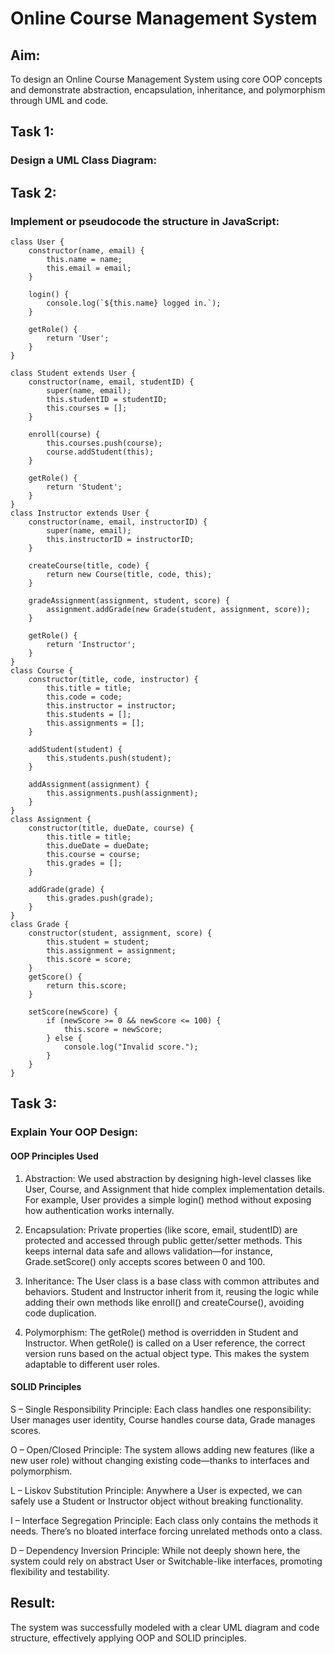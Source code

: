 # Online Course Management System
## Aim:
To design an Online Course Management System using core OOP concepts and demonstrate abstraction, encapsulation, inheritance, and polymorphism through UML and code.
## Task 1:
### Design a UML Class Diagram:
## Task 2:
### Implement or pseudocode the structure in JavaScript:
```
class User {
    constructor(name, email) {
        this.name = name;
        this.email = email;
    }

    login() {
        console.log(`${this.name} logged in.`);
    }

    getRole() {
        return 'User';
    }
}

class Student extends User {
    constructor(name, email, studentID) {
        super(name, email);
        this.studentID = studentID;
        this.courses = [];
    }

    enroll(course) {
        this.courses.push(course);
        course.addStudent(this);
    }

    getRole() {
        return 'Student';
    }
}
class Instructor extends User {
    constructor(name, email, instructorID) {
        super(name, email);
        this.instructorID = instructorID;
    }

    createCourse(title, code) {
        return new Course(title, code, this);
    }

    gradeAssignment(assignment, student, score) {
        assignment.addGrade(new Grade(student, assignment, score));
    }

    getRole() {
        return 'Instructor';
    }
}
class Course {
    constructor(title, code, instructor) {
        this.title = title;
        this.code = code;
        this.instructor = instructor;
        this.students = [];
        this.assignments = [];
    }

    addStudent(student) {
        this.students.push(student);
    }

    addAssignment(assignment) {
        this.assignments.push(assignment);
    }
}
class Assignment {
    constructor(title, dueDate, course) {
        this.title = title;
        this.dueDate = dueDate;
        this.course = course;
        this.grades = [];
    }

    addGrade(grade) {
        this.grades.push(grade);
    }
}
class Grade {
    constructor(student, assignment, score) {
        this.student = student;
        this.assignment = assignment;
        this.score = score;
    }
    getScore() {
        return this.score;
    }

    setScore(newScore) {
        if (newScore >= 0 && newScore <= 100) {
            this.score = newScore;
        } else {
            console.log("Invalid score.");
        }
    }
}
```
## Task 3:
### Explain Your OOP Design:
#### OOP Principles Used
1. Abstraction:
We used abstraction by designing high-level classes like User, Course, and Assignment that hide complex implementation details. For example, User provides a simple login() method without exposing how authentication works internally.

2. Encapsulation:
Private properties (like score, email, studentID) are protected and accessed through public getter/setter methods. This keeps internal data safe and allows validation—for instance, Grade.setScore() only accepts scores between 0 and 100.

3. Inheritance:
The User class is a base class with common attributes and behaviors. Student and Instructor inherit from it, reusing the logic while adding their own methods like enroll() and createCourse(), avoiding code duplication.

4. Polymorphism:
The getRole() method is overridden in Student and Instructor. When getRole() is called on a User reference, the correct version runs based on the actual object type. This makes the system adaptable to different user roles.

#### SOLID Principles 
S – Single Responsibility Principle:
Each class handles one responsibility: User manages user identity, Course handles course data, Grade manages scores.

O – Open/Closed Principle:
The system allows adding new features (like a new user role) without changing existing code—thanks to interfaces and polymorphism.

L – Liskov Substitution Principle:
Anywhere a User is expected, we can safely use a Student or Instructor object without breaking functionality.

I – Interface Segregation Principle:
Each class only contains the methods it needs. There’s no bloated interface forcing unrelated methods onto a class.

D – Dependency Inversion Principle:
While not deeply shown here, the system could rely on abstract User or Switchable-like interfaces, promoting flexibility and testability.
## Result:
The system was successfully modeled with a clear UML diagram and code structure, effectively applying OOP and SOLID principles.
